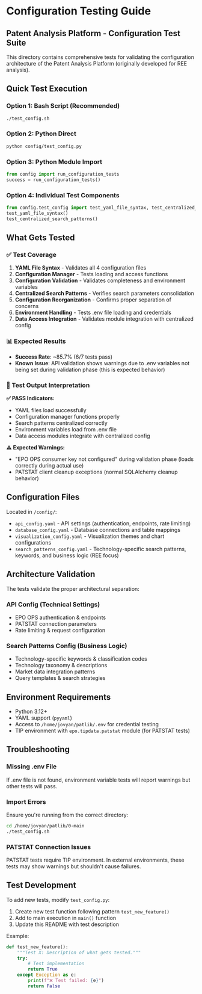 # Configuration Testing Guide

## Patent Analysis Platform - Configuration Test Suite

This directory contains comprehensive tests for validating the configuration architecture of the Patent Analysis Platform (originally developed for REE analysis).

## Quick Test Execution

### Option 1: Bash Script (Recommended)
```bash
./test_config.sh
```

### Option 2: Python Direct
```bash
python config/test_config.py
```

### Option 3: Python Module Import
```python
from config import run_configuration_tests
success = run_configuration_tests()
```

### Option 4: Individual Test Components
```python
from config.test_config import test_yaml_file_syntax, test_centralized_search_patterns
test_yaml_file_syntax()
test_centralized_search_patterns()
```

## What Gets Tested

### ✅ Test Coverage

1. **YAML File Syntax** - Validates all 4 configuration files
2. **Configuration Manager** - Tests loading and access functions
3. **Configuration Validation** - Validates completeness and environment variables
4. **Centralized Search Patterns** - Verifies search parameters consolidation
5. **Configuration Reorganization** - Confirms proper separation of concerns
6. **Environment Handling** - Tests .env file loading and credentials
7. **Data Access Integration** - Validates module integration with centralized config

### 📊 Expected Results

- **Success Rate**: ~85.7% (6/7 tests pass)
- **Known Issue**: API validation shows warnings due to .env variables not being set during validation phase (this is expected behavior)

### 🎯 Test Output Interpretation

**✅ PASS Indicators:**
- YAML files load successfully
- Configuration manager functions properly
- Search patterns centralized correctly
- Environment variables load from .env file
- Data access modules integrate with centralized config

**⚠️ Expected Warnings:**
- "EPO OPS consumer key not configured" during validation phase (loads correctly during actual use)
- PATSTAT client cleanup exceptions (normal SQLAlchemy cleanup behavior)

## Configuration Files

Located in `/config/`:

- `api_config.yaml` - API settings (authentication, endpoints, rate limiting)
- `database_config.yaml` - Database connections and table mappings
- `visualization_config.yaml` - Visualization themes and chart configurations  
- `search_patterns_config.yaml` - Technology-specific search patterns, keywords, and business logic (REE focus)

## Architecture Validation

The tests validate the proper architectural separation:

### API Config (Technical Settings)
- EPO OPS authentication & endpoints
- PATSTAT connection parameters
- Rate limiting & request configuration

### Search Patterns Config (Business Logic)
- Technology-specific keywords & classification codes
- Technology taxonomy & descriptions
- Market data integration patterns
- Query templates & search strategies

## Environment Requirements

- Python 3.12+
- YAML support (`pyyaml`)
- Access to `/home/jovyan/patlib/.env` for credential testing
- TIP environment with `epo.tipdata.patstat` module (for PATSTAT tests)

## Troubleshooting

### Missing .env File
If .env file is not found, environment variable tests will report warnings but other tests will pass.

### Import Errors
Ensure you're running from the correct directory:
```bash
cd /home/jovyan/patlib/0-main
./test_config.sh
```

### PATSTAT Connection Issues
PATSTAT tests require TIP environment. In external environments, these tests may show warnings but shouldn't cause failures.

## Test Development

To add new tests, modify `test_config.py`:

1. Create new test function following pattern `test_new_feature()`
2. Add to main execution in `main()` function
3. Update this README with test description

Example:
```python
def test_new_feature():
    """Test X: Description of what gets tested."""
    try:
        # Test implementation
        return True
    except Exception as e:
        print(f"❌ Test failed: {e}")
        return False
```